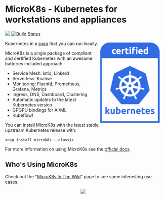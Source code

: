 # MicroK8s - Kubernetes for workstations and appliances

![](https://img.shields.io/badge/Kubernetes-1.15-326de6.svg) ![Build Status](https://travis-ci.org/ubuntu/microk8s.svg?branch=master)

<img src="/docs/images/certified_kubernetes_color-222x300.png" align="right" width="200px">Kubernetes in a [snap](https://snapcraft.io/) that you can run locally.

MicroK8s is a single package of compliant and certified Kubernetes with an awesome batteries included approach. 

* Service Mesh:  Istio, Linkerd
* Serverless: Knative
* Monitoring: Fluentd, Prometheus, Grafana, Metrics
* Ingress, DNS, Dashboard, Clustering
* Automatic updates to the latest Kubernetes version
* GPGPU bindings for AI/ML
* Kubeflow!

You can install MicroK8s with the latest stable upstream Kubernetes release with:

```
snap install microk8s --classic
```

For more information on using MicroK8s see the [official docs](https://microk8s.io/docs/).

## Who's Using MicroK8s

Check out the "[MicroK8s In The Wild](docs/community.md)" page to see some interesting use cases.

<p align="center">
  <img src="https://assets.ubuntu.com/v1/9309d097-MicroK8s_SnapStore_icon.svg" width="150px">
</p>

